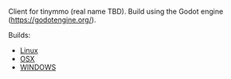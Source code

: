 Client for tinymmo (real name TBD). Build using the Godot engine (https://godotengine.org/).

Builds:
- [Linux](builds/TinyMMO-Client-Linux.gz)
- [OSX](builds/TinyMMO-Client-OSX.zip)
- [WINDOWS](builds/TinyMMO-Client-WIN.zip)

